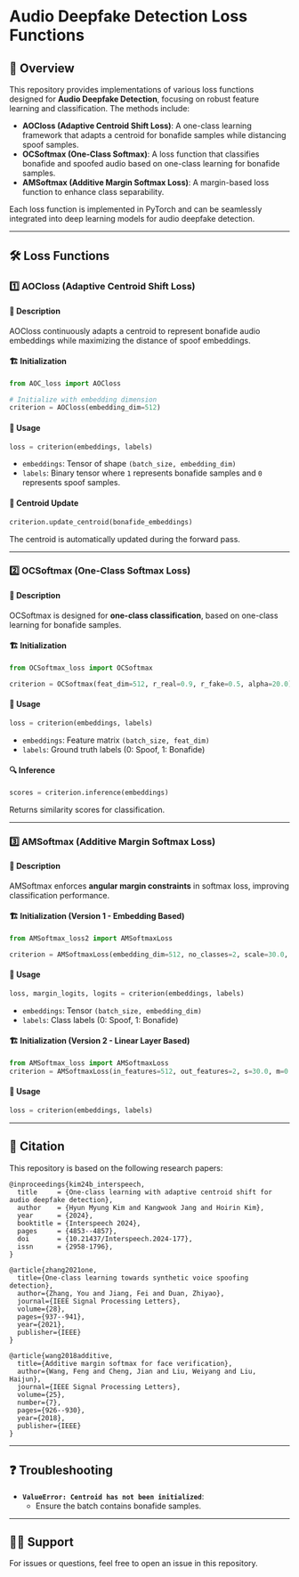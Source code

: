 # Audio Deepfake Detection Loss Functions

## 📖 Overview
This repository provides implementations of various loss functions designed for **Audio Deepfake Detection**, focusing on robust feature learning and classification. The methods include:

- **AOCloss (Adaptive Centroid Shift Loss)**: A one-class learning framework that adapts a centroid for bonafide samples while distancing spoof samples.
- **OCSoftmax (One-Class Softmax)**: A loss function that classifies bonafide and spoofed audio based on one-class learning for bonafide samples.
- **AMSoftmax (Additive Margin Softmax Loss)**: A margin-based loss function to enhance class separability.

Each loss function is implemented in PyTorch and can be seamlessly integrated into deep learning models for audio deepfake detection.

---

## 🛠️ Loss Functions

### 1️⃣ **AOCloss (Adaptive Centroid Shift Loss)**

#### 📌 Description
AOCloss continuously adapts a centroid to represent bonafide audio embeddings while maximizing the distance of spoof embeddings.

#### 🏗️ **Initialization**
```python
from AOC_loss import AOCloss

# Initialize with embedding dimension
criterion = AOCloss(embedding_dim=512)
```

#### 🔄 **Usage**
```python
loss = criterion(embeddings, labels)
```
- `embeddings`: Tensor of shape `(batch_size, embedding_dim)`
- `labels`: Binary tensor where `1` represents bonafide samples and `0` represents spoof samples.

#### 🔧 **Centroid Update**
```python
criterion.update_centroid(bonafide_embeddings)
```
The centroid is automatically updated during the forward pass.

---

### 2️⃣ **OCSoftmax (One-Class Softmax Loss)**

#### 📌 Description
OCSoftmax is designed for **one-class classification**, based on one-class learning for bonafide samples.

#### 🏗️ **Initialization**
```python
from OCSoftmax_loss import OCSoftmax

criterion = OCSoftmax(feat_dim=512, r_real=0.9, r_fake=0.5, alpha=20.0)
```

#### 🔄 **Usage**
```python
loss = criterion(embeddings, labels)
```
- `embeddings`: Feature matrix `(batch_size, feat_dim)`
- `labels`: Ground truth labels (0: Spoof, 1: Bonafide)

#### 🔍 **Inference**
```python
scores = criterion.inference(embeddings)
```
Returns similarity scores for classification.

---

### 3️⃣ **AMSoftmax (Additive Margin Softmax Loss)**

#### 📌 Description
AMSoftmax enforces **angular margin constraints** in softmax loss, improving classification performance.

#### 🏗️ **Initialization (Version 1 - Embedding Based)**
```python
from AMSoftmax_loss2 import AMSoftmaxLoss

criterion = AMSoftmaxLoss(embedding_dim=512, no_classes=2, scale=30.0, margin=0.4)
```

#### 🔄 **Usage**
```python
loss, margin_logits, logits = criterion(embeddings, labels)
```
- `embeddings`: Tensor `(batch_size, embedding_dim)`
- `labels`: Class labels (0: Spoof, 1: Bonafide)

#### 🏗️ **Initialization (Version 2 - Linear Layer Based)**
```python
from AMSoftmax_loss import AMSoftmaxLoss
criterion = AMSoftmaxLoss(in_features=512, out_features=2, s=30.0, m=0.4)
```

#### 🔄 **Usage**
```python
loss = criterion(embeddings, labels)
```
---

## 📄 Citation
This repository is based on the following research papers:
```
@inproceedings{kim24b_interspeech,
  title     = {One-class learning with adaptive centroid shift for audio deepfake detection},
  author    = {Hyun Myung Kim and Kangwook Jang and Hoirin Kim},
  year      = {2024},
  booktitle = {Interspeech 2024},
  pages     = {4853--4857},
  doi       = {10.21437/Interspeech.2024-177},
  issn      = {2958-1796},
}
```

```
@article{zhang2021one,
  title={One-class learning towards synthetic voice spoofing detection},
  author={Zhang, You and Jiang, Fei and Duan, Zhiyao},
  journal={IEEE Signal Processing Letters},
  volume={28},
  pages={937--941},
  year={2021},
  publisher={IEEE}
}
```

```
@article{wang2018additive,
  title={Additive margin softmax for face verification},
  author={Wang, Feng and Cheng, Jian and Liu, Weiyang and Liu, Haijun},
  journal={IEEE Signal Processing Letters},
  volume={25},
  number={7},
  pages={926--930},
  year={2018},
  publisher={IEEE}
}
```

---

## ❓ Troubleshooting
- **`ValueError: Centroid has not been initialized`**:
  - Ensure the batch contains bonafide samples.

---

## 🙋‍♂️ Support
For issues or questions, feel free to open an issue in this repository.

